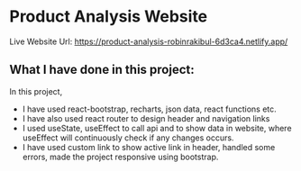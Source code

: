 # Product Analysis Website

Live Website Url: https://product-analysis-robinrakibul-6d3ca4.netlify.app/

## What I have done in this project:
In this project,
* I have used react-bootstrap, recharts, json data, react functions etc.
* I have also used react router to design header and navigation links
* I used useState, useEffect to call api and to show data in website, where useEffect will continuously check if any changes occurs.
* I have used custom link to show active link in header, handled some errors, made the project responsive using bootstrap.
